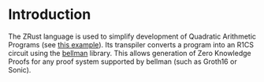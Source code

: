 # Introduction

The ZRust language is used to simplify development of Quadratic Arithmetic
Programs (see [this example](http://coders-errand.com/how-to-build-a-quadratic-arithmetic-program/)).
Its transpiler converts a program into an R1CS circuit using the
[bellman](https://github.com/matter-labs/bellman)
library. This allows generation of Zero Knowledge Proofs for any proof system
supported by bellman (such as Groth16 or Sonic).
